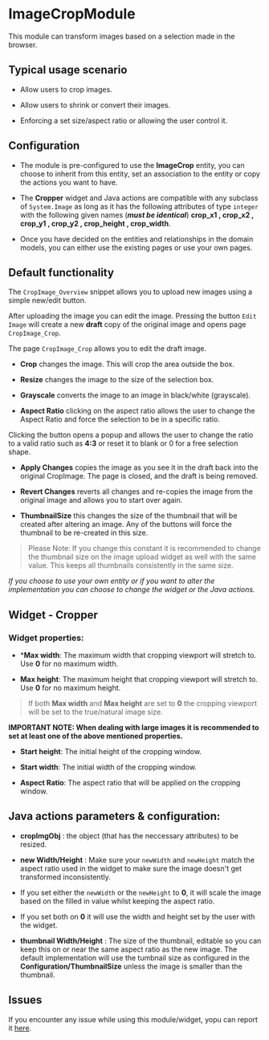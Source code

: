 # ImageCropModule
This module can transform images based on a selection made in the browser.

## Typical usage scenario

- Allow users to crop images.

- Allow users to shrink or convert their images.

- Enforcing a set size/aspect ratio or allowing the user control it.

## Configuration 

- The module is pre-configured to use the **ImageCrop** entity, you can choose to inherit from this entity, set an association to the entity or copy the actions you want to have. 

- The **Cropper** widget and Java actions are compatible with any subclass of `System.Image` as long as it has the following attributes of type `integer` with the following given names (**_must be identical_**) **crop_x1 , crop_x2 , crop_y1 , crop_y2 , crop_height , crop_width**.
- Once you have decided on the entities and relationships in the domain models, you can either use the existing pages or use your own pages.

## Default functionality

The `CropImage_Overview` snippet allows you to upload new images using a simple new/edit button.

After uploading the image you can edit the image. Pressing the button `Edit Image` will create a new **draft** copy of the original image and opens page `CropImage_Crop`.

The page `CropImage_Crop` allows you to edit the draft image.


- **Crop**  changes the image. This will crop the area outside the box.

- **Resize** changes the image to the size of the selection box.

- **Grayscale** converts the image to an image in black/white (grayscale).

- **Aspect Ratio** clicking on the aspect ratio allows the user to change the Aspect Ratio and force the selection to be in a specific ratio.  

Clicking the button opens a popup and allows the user to change the ratio to a valid ratio such as **4:3** or reset it to blank or 0 for a free selection shape. 

- **Apply Changes** copies the image as you see it in the draft back into the original CropImage. The page is closed, and the draft is being removed.

- **Revert Changes** reverts all changes and re-copies the image from the original image and allows you to start over again.

- **ThumbnailSize** this changes the size of the thumbnail that will be created after altering an image. Any of the buttons will force the thumbnail to be re-created in this size.

> Please Note: If you change this constant it is recommended to change the thumbnail size on the image upload widget as well with the same value. This keeps all thumbnails consistently in the same size.

*If you choose to use your own entity or if you want to alter the implementation you can choose to change the widget or the Java actions.*

## Widget - Cropper

### Widget properties:

- ***Max width**: The maximum width that cropping viewport will stretch to. Use **0** for no maximum width.

- **Max height**: The maximum height that cropping viewport will stretch to. Use **0** for no maximum height.

> If both **Max width** and **Max height** are set to **0** the cropping viewport will be set to the true/natural image size.

**IMPORTANT NOTE: When dealing with large images it is recommended to set at least one of the above mentioned properties.**

- **Start height**: The initial height of the cropping window.

- **Start width**: The initial width of the cropping window.

- **Aspect Ratio**: The aspect ratio that will be applied on the cropping window.

## Java actions parameters & configuration:

- **cropImgObj** :  the object (that has the neccessary attributes) to be resized.

- **new Width/Height** : Make sure your `newWidth` and `newHeight` match the aspect ratio used in the widget to make sure the image doesn't get transformed inconsistently.

- If you set either the `newWidth` or the `newHeight` to **0**, it will scale the image based on the filled in value whilst keeping the aspect ratio. 

- If you set both on **0** it will use the width and height set by the user with the widget. 

- **thumbnail Width/Height** : The size of the thumbnail, editable so you can keep this on or near the same aspect ratio as the new image. The default implementation will use the tumbnail size as configured in the **Configuration/ThumbnailSize** unless the image is smaller than the thumbnail. 


## Issues

If you encounter any issue while using this module/widget, yopu can report it [here](https://github.com/mendix/ImageCropModule/issues/new).